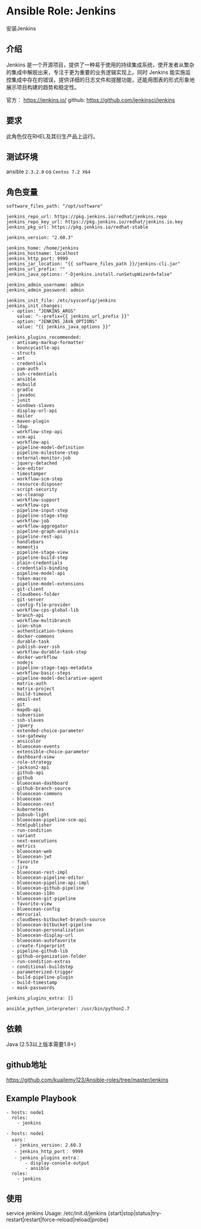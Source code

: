 # Ansible Role: Jenkins 

安装Jenkins 

## 介绍
Jenkins 是一个开源项目，提供了一种易于使用的持续集成系统，使开发者从繁杂的集成中解脱出来，专注于更为重要的业务逻辑实现上。同时 Jenkins 能实施监控集成中存在的错误，提供详细的日志文件和提醒功能，还能用图表的形式形象地展示项目构建的趋势和稳定性。

官方： https://jenkins.io/
github: https://github.com/jenkinsci/jenkins

## 要求

此角色仅在RHEL及其衍生产品上运行。

## 测试环境

ansible `2.3.2.0`
os `Centos 7.2 X64`

## 角色变量
	software_files_path: "/opt/software"
	
	jenkins_repo_url: https://pkg.jenkins.io/redhat/jenkins.repo
	jenkins_repo_key_url: https://pkg.jenkins.io/redhat/jenkins.io.key
	jenkins_pkg_url: https://pkg.jenkins.io/redhat-stable
	
	jenkins_version: "2.60.3"
	
	jenkins_home: /home/jenkins
	jenkins_hostname: localhost
	jenkins_http_port: 9999
	jenkins_jar_location: "{{ software_files_path }}/jenkins-cli.jar"
	jenkins_url_prefix: ""
	jenkins_java_options: "-Djenkins.install.runSetupWizard=false"
	
	jenkins_admin_username: admin
	jenkins_admin_password: admin
	
	jenkins_init_file: /etc/sysconfig/jenkins
	jenkins_init_changes:
	  - option: "JENKINS_ARGS"
	    value: "--prefix={{ jenkins_url_prefix }}"
	  - option: "JENKINS_JAVA_OPTIONS"
	    value: "{{ jenkins_java_options }}"
	    
	jenkins_plugins_recommended:    
	  - antisamy-markup-formatter         
	  - bouncycastle-api                  
	  - structs                           
	  - ant                               
	  - credentials                       
	  - pam-auth                          
	  - ssh-credentials                   
	  - ansible                           
	  - msbuild                           
	  - gradle                            
	  - javadoc                           
	  - junit                             
	  - windows-slaves                    
	  - display-url-api                   
	  - mailer                            
	  - maven-plugin                      
	  - ldap                              
	  - workflow-step-api                 
	  - scm-api                           
	  - workflow-api                      
	  - pipeline-model-definition         
	  - pipeline-milestone-step           
	  - external-monitor-job              
	  - jquery-detached                   
	  - ace-editor                        
	  - timestamper                       
	  - workflow-scm-step                 
	  - resource-disposer                 
	  - script-security                   
	  - ws-cleanup                        
	  - workflow-support                  
	  - workflow-cps                      
	  - pipeline-input-step               
	  - pipeline-stage-step               
	  - workflow-job                      
	  - workflow-aggregator               
	  - pipeline-graph-analysis           
	  - pipeline-rest-api                 
	  - handlebars                        
	  - momentjs                          
	  - pipeline-stage-view               
	  - pipeline-build-step               
	  - plain-credentials                 
	  - credentials-binding               
	  - pipeline-model-api                
	  - token-macro                       
	  - pipeline-model-extensions         
	  - git-client                        
	  - cloudbees-folder                  
	  - git-server                        
	  - config-file-provider              
	  - workflow-cps-global-lib           
	  - branch-api                        
	  - workflow-multibranch              
	  - icon-shim                         
	  - authentication-tokens             
	  - docker-commons                    
	  - durable-task                      
	  - publish-over-ssh                  
	  - workflow-durable-task-step        
	  - docker-workflow                   
	  - nodejs                            
	  - pipeline-stage-tags-metadata      
	  - workflow-basic-steps              
	  - pipeline-model-declarative-agent  
	  - matrix-auth                       
	  - matrix-project                    
	  - build-timeout                     
	  - email-ext                         
	  - git                               
	  - mapdb-api                         
	  - subversion                        
	  - ssh-slaves                        
	  - jquery                            
	  - extended-choice-parameter         
	  - sse-gateway                       
	  - ansicolor                         
	  - blueocean-events                  
	  - extensible-choice-parameter       
	  - dashboard-view                    
	  - role-strategy                     
	  - jackson2-api                      
	  - github-api                        
	  - github                            
	  - blueocean-dashboard               
	  - github-branch-source              
	  - blueocean-commons                 
	  - blueocean                         
	  - blueocean-rest                    
	  - kubernetes                        
	  - pubsub-light                      
	  - blueocean-pipeline-scm-api        
	  - htmlpublisher                     
	  - run-condition                     
	  - variant                           
	  - next-executions                   
	  - metrics                           
	  - blueocean-web                     
	  - blueocean-jwt                     
	  - favorite                          
	  - jira                              
	  - blueocean-rest-impl               
	  - blueocean-pipeline-editor         
	  - blueocean-pipeline-api-impl       
	  - blueocean-github-pipeline         
	  - blueocean-i18n                    
	  - blueocean-git-pipeline            
	  - favorite-view                     
	  - blueocean-config                  
	  - mercurial                         
	  - cloudbees-bitbucket-branch-source 
	  - blueocean-bitbucket-pipeline      
	  - blueocean-personalization         
	  - blueocean-display-url             
	  - blueocean-autofavorite            
	  - create-fingerprint                
	  - pipeline-github-lib               
	  - github-organization-folder        
	  - run-condition-extras              
	  - conditional-buildstep             
	  - parameterized-trigger             
	  - build-pipeline-plugin             
	  - build-timestamp                   
	  - mask-passwords                    
	
	jenkins_plugins_extra: []
	
	ansible_python_interpreter: /usr/bin/python2.7



## 依赖
Java (2.53以上版本需要1.8+)

## github地址
https://github.com/kuailemy123/Ansible-roles/tree/master/jenkins

## Example Playbook
	- hosts: node1
	  roles:
		- jenkins
		
	- hosts: node1
	  vars：
	   - jenkins_version: 2.60.3
	   - jenkins_http_port： 9999
	   - jenkins_plugins_extra：
	       - display-console-output
	       - ansible
	  roles:
		- jenkins
		
## 使用
service jenkins
Usage: /etc/init.d/jenkins {start|stop|status|try-restart|restart|force-reload|reload|probe}
